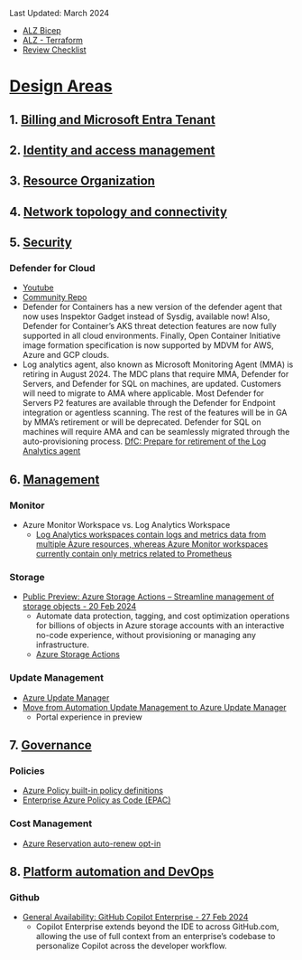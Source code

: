 Last Updated: March 2024

- [ALZ Bicep](https://learn.microsoft.com/en-us/azure/architecture/landing-zones/bicep/landing-zone-bicep)
- [ALZ - Terraform](https://learn.microsoft.com/en-us/azure/architecture/landing-zones/terraform/landing-zone-terraform)
- [Review Checklist](https://github.com/Azure/review-checklists)

# [Design Areas](https://learn.microsoft.com/en-us/azure/cloud-adoption-framework/ready/landing-zone/design-areas)


## 1. [Billing and Microsoft Entra Tenant](https://learn.microsoft.com/en-us/azure/cloud-adoption-framework/ready/landing-zone/design-area/azure-billing-ad-tenant)

## 2. [Identity and access management](https://learn.microsoft.com/en-us/azure/cloud-adoption-framework/ready/landing-zone/design-area/identity-access)

## 3. [Resource Organization](https://learn.microsoft.com/en-us/azure/cloud-adoption-framework/ready/landing-zone/design-area/resource-org)

## 4. [Network topology and connectivity](https://learn.microsoft.com/en-us/azure/cloud-adoption-framework/ready/landing-zone/design-area/network-topology-and-connectivity)

## 5. [Security](https://learn.microsoft.com/en-us/azure/cloud-adoption-framework/ready/landing-zone/design-area/security)

### Defender for Cloud
- [Youtube](https://www.youtube.com/playlist?list=PL3ZTgFEc7LysiX4PfHhdJPR7S8mGO14YS)
- [Community Repo](https://github.com/Azure/Microsoft-Defender-for-Cloud)
- Defender for Containers has a new version of the defender agent that now uses Inspektor Gadget instead of Sysdig, available now! Also, Defender for Container’s AKS threat detection features are now fully supported in all cloud environments. Finally, Open Container Initiative image formation specification is now supported by MDVM for AWS, Azure and GCP clouds.
- Log analytics agent, also known as Microsoft Monitoring Agent (MMA) is retiring in August 2024.
The MDC plans that require MMA, Defender for Servers, and Defender for SQL on machines, are updated. Customers will need to migrate to AMA where applicable.
Most Defender for Servers P2 features are available through the Defender for Endpoint integration or agentless scanning. The rest of the features will be in GA by MMA’s retirement or will be deprecated.
Defender for SQL on machines will require AMA and can be seamlessly migrated through the auto-provisioning process.
[DfC: Prepare for retirement of the Log Analytics agent](https://learn.microsoft.com/en-us/azure/defender-for-cloud/prepare-deprecation-log-analytics-mma-agent)

## 6. [Management](https://learn.microsoft.com/en-us/azure/cloud-adoption-framework/ready/landing-zone/design-area/management)

### Monitor
- Azure Monitor Workspace vs. Log Analytics Workspace
  - [Log Analytics workspaces contain logs and metrics data from multiple Azure resources, whereas Azure Monitor workspaces currently contain only metrics related to Prometheus](https://learn.microsoft.com/en-Us/azure/azure-monitor/essentials/azure-monitor-workspace-overview)

### Storage
- [Public Preview: Azure Storage Actions – Streamline management of storage objects - 20 Feb 2024](https://microsoft.seismic.com/app?ContentId=ea9923b6-05ca-4efd-ab9a-b59c6a0963af#/doccenter/a5266a70-9230-4c1e-a553-c5bddcb7a896/doc/%252Fdde0caec0e-9236-f21b-2991-5868e63d3984%252FdfYTZjNDRiZDMtMzEwZS1kNWZkLTNjOGEtNjliYWJjMjhmMmUw%252CPT0%253D%252CUHJldmlldw%253D%253D%252Flf6905c880-7e7b-4627-8f89-0bd0d83cb71a/grid/?anchorId=78ee1704-9bf5-4767-8218-25b82752055b)
  - Automate data protection, tagging, and cost optimization operations for billions of objects in Azure storage accounts with an interactive no-code experience, without provisioning or managing any infrastructure.
  - [Azure Storage Actions](https://learn.microsoft.com/en-us/azure/storage-actions/storage-tasks/)

### Update Management
- [Azure Update Manager](https://learn.microsoft.com/en-us/azure/update-manager/)
- [Move from Automation Update Management to Azure Update Manager](https://learn.microsoft.com/en-us/azure/update-manager/guidance-migration-automation-update-management-azure-update-manager?tabs=update-mgmt#azure-portal-experience-preview)
  - Portal experience in preview

## 7. [Governance](https://learn.microsoft.com/en-us/azure/cloud-adoption-framework/ready/landing-zone/design-area/governance)

### Policies
- [Azure Policy built-in policy definitions](https://learn.microsoft.com/en-us/azure/governance/policy/samples/built-in-policies)
- [Enterprise Azure Policy as Code (EPAC)](https://azure.github.io/enterprise-azure-policy-as-code/)

### Cost Management
- [Azure Reservation auto-renew opt-in](https://learn.microsoft.com/en-us/azure/cost-management-billing/reservations/reservation-renew)

## 8. [Platform automation and DevOps](https://learn.microsoft.com/en-us/azure/cloud-adoption-framework/ready/landing-zone/design-area/platform-automation-devops)

### Github
- [General Availability: GitHub Copilot Enterprise - 27 Feb 2024](https://microsoft.seismic.com/app?ContentId=6ce9e658-abb1-4157-b451-4e064220d3f5#/doccenter/a5266a70-9230-4c1e-a553-c5bddcb7a896/doc/%252Fdde0caec0e-9236-f21b-2991-5868e63d3984%252FdfYTZjNDRiZDMtMzEwZS1kNWZkLTNjOGEtNjliYWJjMjhmMmUw%252CPT0%253D%252CR2VuZXJhbCBBdmFpbGFiaWxpdHk%253D%252Flf63bba962-2758-49bc-8e99-fde4006e2d3b/grid/)
  - Copilot Enterprise extends beyond the IDE to across GitHub.com, allowing the use of full context from an enterprise’s codebase to personalize Copilot across the developer workflow. 

